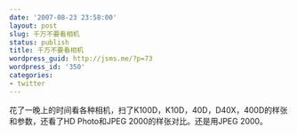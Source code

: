 ```yaml
---
date: '2007-08-23 23:58:00'
layout: post
slug: 千万不要看相机
status: publish
title: 千万不要看相机
wordpress_guid: http://jsms.me/?p=73
wordpress_id: '350'
categories:
- twitter
---
```


花了一晚上的时间看各种相机，扫了K100D，K10D，40D，D40X，400D的样张和参数，还看了HD Photo和JPEG 2000的样张对比。还是用JPEG 2000。  

